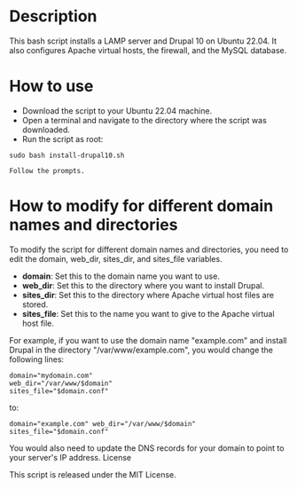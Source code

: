 # Description

This bash script installs a LAMP server and Drupal 10 on Ubuntu 22.04. It also configures Apache virtual hosts, the firewall, and the MySQL database.

# How to use

- Download the script to your Ubuntu 22.04 machine.
- Open a terminal and navigate to the directory where the script was downloaded.
- Run the script as root:

```
sudo bash install-drupal10.sh
```

    Follow the prompts.

# How to modify for different domain names and directories

To modify the script for different domain names and directories, you need to edit the domain, web_dir, sites_dir, and sites_file variables.

- **domain**: Set this to the domain name you want to use.
- **web_dir**: Set this to the directory where you want to install Drupal.
- **sites_dir**: Set this to the directory where Apache virtual host files are stored.
- **sites_file**: Set this to the name you want to give to the Apache virtual host file.

For example, if you want to use the domain name "example.com" and install Drupal in the directory "/var/www/example.com", you would change the following lines:

```
domain="mydomain.com"
web_dir="/var/www/$domain"
sites_file="$domain.conf"
```

to:

``
domain="example.com"
web_dir="/var/www/$domain"
sites_file="$domain.conf"
``

You would also need to update the DNS records for your domain to point to your server's IP address.
License

This script is released under the MIT License.